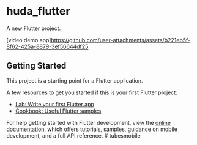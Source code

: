 # huda_flutter

A new Flutter project.


[video demo app]https://github.com/user-attachments/assets/b221eb5f-8f62-425a-8879-3ef56644df25


## Getting Started

This project is a starting point for a Flutter application.

A few resources to get you started if this is your first Flutter project:

- [Lab: Write your first Flutter app](https://docs.flutter.dev/get-started/codelab)
- [Cookbook: Useful Flutter samples](https://docs.flutter.dev/cookbook)

For help getting started with Flutter development, view the
[online documentation](https://docs.flutter.dev/), which offers tutorials,
samples, guidance on mobile development, and a full API reference.
#   t u b e s m o b i l e 
 
 
